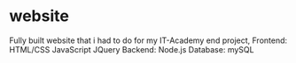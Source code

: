 # website
Fully built website that i had to do for my IT-Academy end project,
Frontend: HTML/CSS JavaScript JQuery
Backend: Node.js
Database: mySQL

